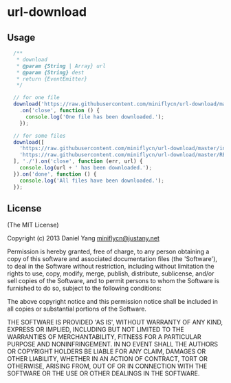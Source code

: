 # url-download

## Usage
``` javascript
  /** 
   * download
   * @param {String | Array} url
   * @param {String} dest
   * return {EventEmitter}
   */

  // for one file
  download('https://raw.githubusercontent.com/miniflycn/url-download/master/index.js', './')
    .on('close', function () {
      console.log('One file has been downloaded.');
    });

  // for some files
  download([
    'https://raw.githubusercontent.com/miniflycn/url-download/master/index.js',
    'https://raw.githubusercontent.com/miniflycn/url-download/master/README.md'
  ], './').on('close', function (err, url) {
    console.log(url + ' has been downloaded.');
  }).on('done', function () {
    console.log('All files have been downloaded.');
  });
```

## License
(The MIT License)

Copyright (c) 2013 Daniel Yang <miniflycn@justany.net>

Permission is hereby granted, free of charge, to any person obtaining a copy of this software and associated documentation files (the 'Software'), to deal in the Software without restriction, including without limitation the rights to use, copy, modify, merge, publish, distribute, sublicense, and/or sell copies of the Software, and to permit persons to whom the Software is furnished to do so, subject to the following conditions:

The above copyright notice and this permission notice shall be included in all copies or substantial portions of the Software.

THE SOFTWARE IS PROVIDED 'AS IS', WITHOUT WARRANTY OF ANY KIND, EXPRESS OR IMPLIED, INCLUDING BUT NOT LIMITED TO THE WARRANTIES OF MERCHANTABILITY, FITNESS FOR A PARTICULAR PURPOSE AND NONINFRINGEMENT. IN NO EVENT SHALL THE AUTHORS OR COPYRIGHT HOLDERS BE LIABLE FOR ANY CLAIM, DAMAGES OR OTHER LIABILITY, WHETHER IN AN ACTION OF CONTRACT, TORT OR OTHERWISE, ARISING FROM, OUT OF OR IN CONNECTION WITH THE SOFTWARE OR THE USE OR OTHER DEALINGS IN THE SOFTWARE.